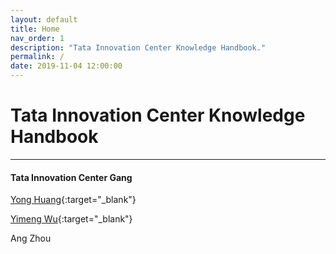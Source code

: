 ```yaml
---
layout: default
title: Home
nav_order: 1
description: "Tata Innovation Center Knowledge Handbook."
permalink: /
date: 2019-11-04 12:00:00
---
```


# Tata Innovation Center Knowledge Handbook

---


#### Tata Innovation Center Gang

[Yong Huang](https://yonglhuang.com){:target="_blank"}

[Yimeng Wu](https://bignova.github.io){:target="_blank"}

Ang Zhou



